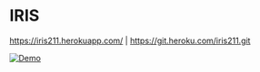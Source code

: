 # IRIS

https://iris211.herokuapp.com/ | https://git.heroku.com/iris211.git

[![Demo](https://img.youtube.com/vi/Ppg_eQWLwlE/0.jpg)](https://www.youtube.com/watch?v=Ppg_eQWLwlE)